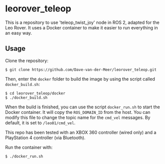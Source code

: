 # leorover_teleop
This is a repository to use 'teleop_twist_joy' node in ROS 2, adapted for the Leo Rover. It uses a Docker container to make it easier to run everything in an easy way.

## Usage

Clone the repository:

```shell-session
$ git clone https://github.com/Dave-van-der-Meer/leorover_teleop.git
```
Then, enter the `docker` folder to build the image by using the script called `docker_build.sh`:

```shell-session
$ cd leorover_teleop/docker
$ ./docker_build.sh
```
When the build is finished, you can use the script `docker_run.sh` to start the Docker container. It will copy the `ROS_DOMAIN_ID` from the host. You can modify this file to change the topic name for the `cmd_vel` messages. By default, it is set to `/leo01/cmd_vel`.

This repo has been tested with an XBOX 360 controller (wired only) and a PlayStation 4 controller (via Bluetooth). 

Run the container with:

```shell-session
$ ./docker_run.sh
```
